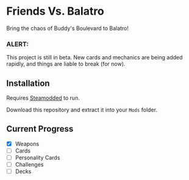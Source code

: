 # Friends Vs. Balatro

Bring the chaos of Buddy's Boulevard to Balatro!

### ALERT:
This project is still in beta. New cards and mechanics are being added rapidly, and things are liable to  break (for now).

## Installation

Requires [Steamodded](https://github.com/Steamodded/smods) to run.

Download this repository and extract it into your `Mods` folder.

## Current Progress
- [x] Weapons
- [ ] Cards
- [ ] Personality Cards
- [ ] Challenges
- [ ] Decks